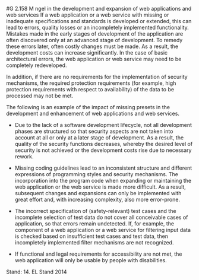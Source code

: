 #G 2.158 M ngel in the development and expansion of web applications and web services
If a web application or a web service with missing or inadequate specifications and standards is developed or extended, this can lead to errors, quality losses or an incompletely implemented functionality. Mistakes made in the early stages of development of the application are often discovered only at an advanced stage of development. To remedy these errors later, often costly changes must be made. As a result, the development costs can increase significantly. In the case of basic architectural errors, the web application or web service may need to be completely redeveloped.

In addition, if there are no requirements for the implementation of security mechanisms, the required protection requirements (for example, high protection requirements with respect to availability) of the data to be processed may not be met.

The following is an example of the impact of missing presets in the development and enhancement of web applications and web services.

* Due to the lack of a software development lifecycle, not all development phases are structured so that security aspects are not taken into account at all or only at a later stage of development. As a result, the quality of the security functions decreases, whereby the desired level of security is not achieved or the development costs rise due to necessary rework.


* Missing coding guidelines lead to an inconsistent structure and different expressions of programming styles and security mechanisms. The incorporation into the program code when expanding or maintaining the web application or the web service is made more difficult. As a result, subsequent changes and expansions can only be implemented with great effort and, with increasing complexity, also more error-prone.


* The incorrect specification of (safety-relevant) test cases and the incomplete selection of test data do not cover all conceivable cases of application, so that errors remain undetected. If, for example, the component of a web application or a web service for filtering input data is checked based on insufficient test cases and test data, then incompletely implemented filter mechanisms are not recognized.


* If functional and legal requirements for accessibility are not met, the web application will only be usable by people with disabilities.


Stand: 14. EL Stand 2014



